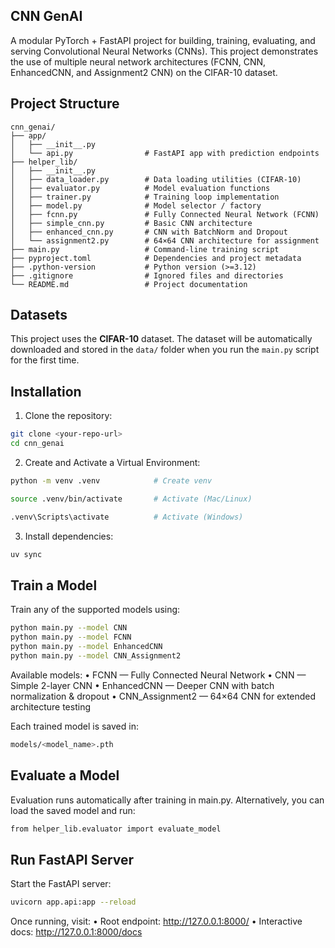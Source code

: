 ## CNN GenAI

A modular PyTorch + FastAPI project for building, training, evaluating, and serving Convolutional Neural Networks (CNNs).
This project demonstrates the use of multiple neural network architectures (FCNN, CNN, EnhancedCNN, and Assignment2 CNN) on the CIFAR-10 dataset.


## Project Structure
```
cnn_genai/
├── app/
│   ├── __init__.py
│   └── api.py                # FastAPI app with prediction endpoints
├── helper_lib/
│   ├── __init__.py
│   ├── data_loader.py        # Data loading utilities (CIFAR-10)
│   ├── evaluator.py          # Model evaluation functions
│   ├── trainer.py            # Training loop implementation
│   ├── model.py              # Model selector / factory
│   ├── fcnn.py               # Fully Connected Neural Network (FCNN)
│   ├── simple_cnn.py         # Basic CNN architecture
│   ├── enhanced_cnn.py       # CNN with BatchNorm and Dropout
│   └── assignment2.py        # 64×64 CNN architecture for assignment
├── main.py                   # Command-line training script
├── pyproject.toml            # Dependencies and project metadata
├── .python-version           # Python version (>=3.12)
├── .gitignore                # Ignored files and directories
└── README.md                 # Project documentation
```


## Datasets

This project uses the **CIFAR-10** dataset. 
The dataset will be automatically downloaded and stored in the `data/` folder when you run the `main.py` script for the first time.


## Installation

1. Clone the repository:

```bash
git clone <your-repo-url>
cd cnn_genai
```


2.	Create and Activate a Virtual Environment:

```bash
python -m venv .venv            # Create venv

source .venv/bin/activate       # Activate (Mac/Linux)

.venv\Scripts\activate          # Activate (Windows)
```

3.	Install dependencies:

```bash
uv sync
```

## Train a Model

Train any of the supported models using:
```bash
python main.py --model CNN
python main.py --model FCNN
python main.py --model EnhancedCNN
python main.py --model CNN_Assignment2

```

Available models:
	•	FCNN — Fully Connected Neural Network
	•	CNN — Simple 2-layer CNN
	•	EnhancedCNN — Deeper CNN with batch normalization & dropout
	•	CNN_Assignment2 — 64×64 CNN for extended architecture testing

Each trained model is saved in:
```bash
models/<model_name>.pth
```


## Evaluate a Model

Evaluation runs automatically after training in main.py.
Alternatively, you can load the saved model and run:
```bash
from helper_lib.evaluator import evaluate_model
```


##  Run FastAPI Server

Start the FastAPI server:
```bash
uvicorn app.api:app --reload
```
Once running, visit:
	•	Root endpoint: http://127.0.0.1:8000/
	•	Interactive docs: http://127.0.0.1:8000/docs








